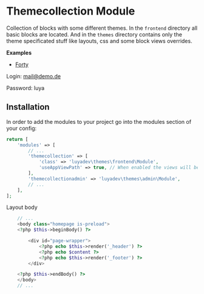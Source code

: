 # Themecollection Module
 
Collection of blocks with some different themes. In the `frontend` directory all basic blocks are located. And in the `themes` directory contains only the theme specificated stuff like layouts, css and some block views overrides.

**Examples**

+ [Forty](http://forty.bennetklarhoelter.de/)

Login: mail@demo.de

Password: luya

## Installation

In order to add the modules to your project go into the modules section of your config:

```php
return [
    'modules' => [
        // ...
        'themecollection' => [
            'class' => 'luyadev\themes\frontend\Module',
            'useAppViewPath' => true, // When enabled the views will be looked up in the @app/views folder, otherwise the views shipped with the module will be used.
        ],
        'themecollectionadmin' => 'luyadev\themes\admin\Module',
        // ...
    ],
];
```

Layout body
```php
    // ...
    <body class="homepage is-preload">
    <?php $this->beginBody() ?>

        <div id="page-wrapper">
            <?php echo $this->render('_header') ?>
            <?php echo $content ?>
            <?php echo $this->render('_footer') ?>
        </div>

    <?php $this->endBody() ?>
    </body>
    // ...
```
